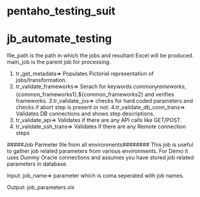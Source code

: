 # pentaho_testing_suit

# jb_automate_testing

file_path is the path in which the jobs and resultant Excel will be produced.
main_job is the parent job for processing.

1. tr_get_metadata=> Populates Pictorial representation of jobs/transformation.
2. tr_validate_frameworks=> Serach for keywords ${common_frameworks},${common_frameworks1},${common_frameworks2} and verifies frameworks.
3.tr_validate_jos=> checks for hard coded parameters and checks if abort step is present or not.
4.tr_validate_db_conn_trans=> Validates DB connections and shows step descriptions.
5. tr_validate_api=> Validates if there are any API calls like GET/POST.
6. tr_validate_ssh_trans=> Validates if there are any Remote connection steps


#####Job Parmeter file from all environments########
This job is useful to gather job related parameters from various environments. For Demo it uses Dummy Oracle connections and assumes you have stored job related
parameters in database.

Input:
job_name=> parameter which is coma seperated with job names.

Output:
job_parameters.xls